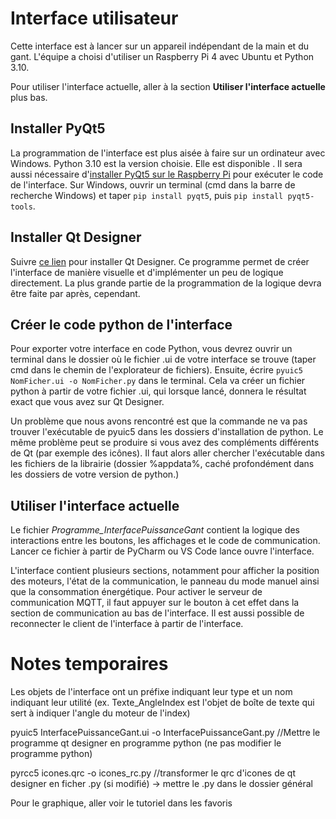 # Interface utilisateur
Cette interface est à lancer sur un appareil indépendant de la main et du gant. L'équipe a choisi d'utiliser un Raspberry Pi 4 avec Ubuntu et Python 3.10.

Pour utiliser l'interface actuelle, aller à la section **Utiliser l'interface actuelle** plus bas.

## Installer PyQt5
La programmation de l'interface est plus aisée à faire sur un ordinateur avec Windows. Python 3.10 est la version choisie. Elle est disponible . Il sera aussi nécessaire d'[installer PyQt5 sur le Raspberry Pi](https://gist.github.com/ujjwal96/1dcd57542bdaf3c9d1b0dd526ccd44ff) pour exécuter le code de l'interface.
Sur Windows, ouvrir un terminal (cmd dans la barre de recherche Windows) et taper `pip install pyqt5`, puis `pip install pyqt5-tools`. 

## Installer Qt Designer
Suivre [ce lien](https://build-system.fman.io/qt-designer-download) pour installer Qt Designer. Ce programme permet de créer l'interface de manière visuelle et d'implémenter un peu de logique directement. La plus grande partie de la programmation de la logique devra être faite par après, cependant.

## Créer le code python de l'interface

Pour exporter votre interface en code Python, vous devrez ouvrir un terminal dans le dossier où le fichier .ui de votre interface se trouve (taper cmd dans le chemin de l'explorateur de fichiers). Ensuite, écrire `pyuic5 NomFicher.ui -o NomFicher.py` dans le terminal. Cela va créer un fichier python à partir de votre fichier .ui, qui lorsque lancé, donnera le résultat exact que vous avez sur Qt Designer. 

Un problème que nous avons rencontré est que la commande ne va pas trouver l'exécutable de pyuic5 dans les dossiers d'installation de python. Le même problème peut se produire si vous avez des compléments différents de Qt (par exemple des icônes). Il faut alors aller chercher l'exécutable dans les fichiers de la librairie (dossier %appdata%, caché profondément dans les dossiers de votre version de python.)

## Utiliser l'interface actuelle
Le fichier *Programme_InterfacePuissanceGant* contient la logique des interactions entre les boutons, les affichages et le code de communication. Lancer ce fichier à partir de PyCharm ou VS Code lance ouvre l'interface.

L'interface contient plusieurs sections, notamment pour afficher la position des moteurs, l'état de la communication, le panneau du mode manuel ainsi que la consommation énergétique. Pour activer le serveur de communication MQTT, il faut appuyer sur le bouton à cet effet dans la section de communication au bas de l'interface. Il est aussi possible de reconnecter le client de l'interface à partir de l'interface.


# Notes temporaires
Les objets de l'interface ont un préfixe indiquant leur type et un nom indiquant leur utilité (ex. Texte_AngleIndex est l'objet de boîte de texte qui sert à indiquer l'angle du moteur de l'index)

pyuic5 InterfacePuissanceGant.ui -o InterfacePuissanceGant.py //Mettre le programme qt designer en programme python (ne pas modifier le programme python)

pyrcc5 icones.qrc -o icones_rc.py //transformer le qrc d'icones de qt designer en ficher .py (si modifié) -> mettre le .py dans le dossier général

Pour le graphique, aller voir le tutoriel dans les favoris
